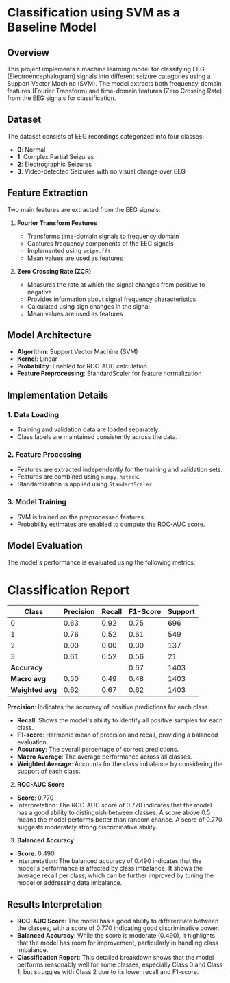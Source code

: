 

# Classification using SVM as a Baseline Model

## Overview
This project implements a machine learning model for classifying EEG (Electroencephalogram) signals into different seizure categories using a Support Vector Machine (SVM). The model extracts both frequency-domain features (Fourier Transform) and time-domain features (Zero Crossing Rate) from the EEG signals for classification.

## Dataset
The dataset consists of EEG recordings categorized into four classes:
- **0**: Normal
- **1**: Complex Partial Seizures
- **2**: Electrographic Seizures
- **3**: Video-detected Seizures with no visual change over EEG

## Feature Extraction
Two main features are extracted from the EEG signals:

1. **Fourier Transform Features**
   - Transforms time-domain signals to frequency domain
   - Captures frequency components of the EEG signals
   - Implemented using `scipy.fft`
   - Mean values are used as features

2. **Zero Crossing Rate (ZCR)**
   - Measures the rate at which the signal changes from positive to negative
   - Provides information about signal frequency characteristics
   - Calculated using sign changes in the signal
   - Mean values are used as features

## Model Architecture
- **Algorithm**: Support Vector Machine (SVM)
- **Kernel**: Linear
- **Probability**: Enabled for ROC-AUC calculation
- **Feature Preprocessing**: StandardScaler for feature normalization

## Implementation Details

### 1. Data Loading
- Training and validation data are loaded separately.
- Class labels are maintained consistently across the data.

### 2. Feature Processing
- Features are extracted independently for the training and validation sets.
- Features are combined using `numpy.hstack`.
- Standardization is applied using `StandardScaler`.

### 3. Model Training
- SVM is trained on the preprocessed features.
- Probability estimates are enabled to compute the ROC-AUC score.

## Model Evaluation
The model's performance is evaluated using the following metrics:

# Classification Report

| Class | Precision | Recall | F1-Score | Support |
|-------|-----------|--------|----------|---------|
| 0     | 0.63      | 0.92   | 0.75     | 696     |
| 1     | 0.76      | 0.52   | 0.61     | 549     |
| 2     | 0.00      | 0.00   | 0.00     | 137     |
| 3     | 0.61      | 0.52   | 0.56     | 21      |
| **Accuracy** |           |        | 0.67     | 1403    |
| **Macro avg** | 0.50      | 0.49   | 0.48     | 1403    |
| **Weighted avg** | 0.62      | 0.67   | 0.62     | 1403    |


    
 **Precision**: Indicates the accuracy of positive predictions for each class.
- **Recall**: Shows the model's ability to identify all positive samples for each class.
- **F1-score**: Harmonic mean of precision and recall, providing a balanced evaluation.
- **Accuracy**: The overall percentage of correct predictions.
- **Macro Average**: The average performance across all classes.
- **Weighted Average**: Accounts for the class imbalance by considering the support of each class.

2. **ROC-AUC Score**
- **Score**: 0.770
- Interpretation: The ROC-AUC score of 0.770 indicates that the model has a good ability to distinguish between classes. A score above 0.5 means the model performs better than random chance. A score of 0.770 suggests moderately strong discriminative ability.

3. **Balanced Accuracy**
- **Score**: 0.490
- Interpretation: The balanced accuracy of 0.490 indicates that the model's performance is affected by class imbalance. It shows the average recall per class, which can be further improved by tuning the model or addressing data imbalance.

## Results Interpretation
- **ROC-AUC Score**: The model has a good ability to differentiate between the classes, with a score of 0.770 indicating good discriminative power.
- **Balanced Accuracy**: While the score is moderate (0.490), it highlights that the model has room for improvement, particularly in handling class imbalance.
- **Classification Report**: This detailed breakdown shows that the model performs reasonably well for some classes, especially Class 0 and Class 1, but struggles with Class 2 due to its lower recall and F1-score.



